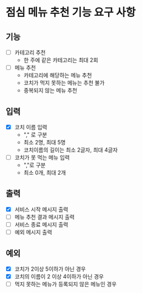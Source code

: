 # 점심 메뉴 추천 기능 요구 사항


## 기능 

* [ ] 카테고리 추천
  * 한 주에 같은 카테고리는 최대 2회
* [ ] 메뉴 추천
  * 카테고리에 해당하는 메뉴 추천
  * 코치가 먹지 못하는 메뉴는 추천 불가
  * 중복되지 않는 메뉴 추천


## 입력

* [x] 코치 이름 입력
  * "," 로 구분
  * 최소 2명, 최대 5명
  * 코치이름의 길이는 최소 2글자, 최대 4글자
* [ ] 코치가 못 먹는 메뉴 입력
  * ","로 구분
  * 최소 0개, 최대 2개


## 출력

* [x] 서비스 시작 메시지 출력
* [ ] 메뉴 추천 결과 메시지 출력
* [ ] 서비스 종료 메시지 출력
* [ ] 예외 메시지 출력

## 예외

* [x] 코치가 2이상 5이하가 아닌 경우
* [x] 코치의 이름이 2 이상 4이하가 아닌 경우
* [ ] 먹지 못하는 메뉴가 등록되지 않은 메뉴인 경우